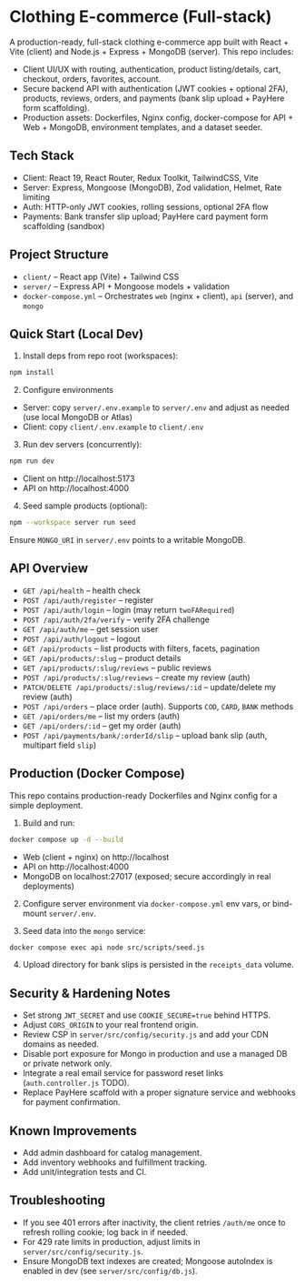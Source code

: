 # Clothing E-commerce (Full-stack)

A production-ready, full-stack clothing e-commerce app built with React + Vite (client) and Node.js + Express + MongoDB (server). This repo includes:

- Client UI/UX with routing, authentication, product listing/details, cart, checkout, orders, favorites, account.
- Secure backend API with authentication (JWT cookies + optional 2FA), products, reviews, orders, and payments (bank slip upload + PayHere form scaffolding).
- Production assets: Dockerfiles, Nginx config, docker-compose for API + Web + MongoDB, environment templates, and a dataset seeder.

## Tech Stack

- Client: React 19, React Router, Redux Toolkit, TailwindCSS, Vite
- Server: Express, Mongoose (MongoDB), Zod validation, Helmet, Rate limiting
- Auth: HTTP-only JWT cookies, rolling sessions, optional 2FA flow
- Payments: Bank transfer slip upload; PayHere card payment form scaffolding (sandbox)

## Project Structure

- `client/` – React app (Vite) + Tailwind CSS
- `server/` – Express API + Mongoose models + validation
- `docker-compose.yml` – Orchestrates `web` (nginx + client), `api` (server), and `mongo`

## Quick Start (Local Dev)

1) Install deps from repo root (workspaces):

```bash
npm install
```

2) Configure environments

- Server: copy `server/.env.example` to `server/.env` and adjust as needed (use local MongoDB or Atlas)
- Client: copy `client/.env.example` to `client/.env`

3) Run dev servers (concurrently):

```bash
npm run dev
```

- Client on http://localhost:5173
- API on http://localhost:4000

4) Seed sample products (optional):

```bash
npm --workspace server run seed
```

Ensure `MONGO_URI` in `server/.env` points to a writable MongoDB.

## API Overview

- `GET /api/health` – health check
- `POST /api/auth/register` – register
- `POST /api/auth/login` – login (may return `twoFARequired`)
- `POST /api/auth/2fa/verify` – verify 2FA challenge
- `GET /api/auth/me` – get session user
- `POST /api/auth/logout` – logout
- `GET /api/products` – list products with filters, facets, pagination
- `GET /api/products/:slug` – product details
- `GET /api/products/:slug/reviews` – public reviews
- `POST /api/products/:slug/reviews` – create my review (auth)
- `PATCH/DELETE /api/products/:slug/reviews/:id` – update/delete my review (auth)
- `POST /api/orders` – place order (auth). Supports `COD`, `CARD`, `BANK` methods
- `GET /api/orders/me` – list my orders (auth)
- `GET /api/orders/:id` – get my order (auth)
- `POST /api/payments/bank/:orderId/slip` – upload bank slip (auth, multipart field `slip`)

## Production (Docker Compose)

This repo contains production-ready Dockerfiles and Nginx config for a simple deployment.

1) Build and run:

```bash
docker compose up -d --build
```

- Web (client + nginx) on http://localhost
- API on http://localhost:4000
- MongoDB on localhost:27017 (exposed; secure accordingly in real deployments)

2) Configure server environment via `docker-compose.yml` env vars, or bind-mount `server/.env`.

3) Seed data into the `mongo` service:

```bash
docker compose exec api node src/scripts/seed.js
```

4) Upload directory for bank slips is persisted in the `receipts_data` volume.

## Security & Hardening Notes

- Set strong `JWT_SECRET` and use `COOKIE_SECURE=true` behind HTTPS.
- Adjust `CORS_ORIGIN` to your real frontend origin.
- Review CSP in `server/src/config/security.js` and add your CDN domains as needed.
- Disable port exposure for Mongo in production and use a managed DB or private network only.
- Integrate a real email service for password reset links (`auth.controller.js` TODO).
- Replace PayHere scaffold with a proper signature service and webhooks for payment confirmation.

## Known Improvements

- Add admin dashboard for catalog management.
- Add inventory webhooks and fulfillment tracking.
- Add unit/integration tests and CI.

## Troubleshooting

- If you see 401 errors after inactivity, the client retries `/auth/me` once to refresh rolling cookie; log back in if needed.
- For 429 rate limits in production, adjust limits in `server/src/config/security.js`.
- Ensure MongoDB text indexes are created; Mongoose autoIndex is enabled in dev (see `server/src/config/db.js`).
